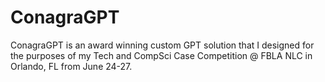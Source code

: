 # ConagraGPT
ConagraGPT is an award winning custom GPT solution that I designed for the purposes of my Tech and CompSci Case Competition @ FBLA NLC in Orlando, FL from June 24-27.

